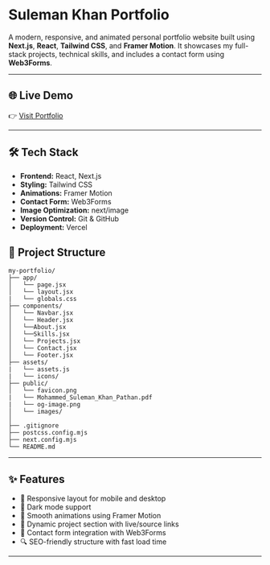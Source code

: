 # Suleman Khan Portfolio

A modern, responsive, and animated personal portfolio website built using **Next.js**, **React**, **Tailwind CSS**, and **Framer Motion**. It showcases my full-stack projects, technical skills, and includes a contact form using **Web3Forms**.



---

## 🌐 Live Demo

👉 [Visit Portfolio](https://suleman-khan-portfolio.vercel.app/)

---

## 🛠️ Tech Stack

- **Frontend:** React, Next.js
- **Styling:** Tailwind CSS
- **Animations:** Framer Motion
- **Contact Form:** Web3Forms
- **Image Optimization:** next/image
- **Version Control:** Git & GitHub
- **Deployment:** Vercel



## 📁 Project Structure

```
my-portfolio/
├── app/
│   └── page.jsx
│   └── layout.jsx
|   └── globals.css
├── components/
│   └── Navbar.jsx
│   └── Header.jsx
│   └──About.jsx
│   └──Skills.jsx
│   └── Projects.jsx
│   └── Contact.jsx
│   └── Footer.jsx
├── assets/
|   └── assets.js
|   └── icons/
├── public/
│   └── favicon.png
|   └── Mohammed_Suleman_Khan_Pathan.pdf
|   └── og-image.png
│   └── images/
│  
├── .gitignore
├── postcss.config.mjs
├── next.config.mjs
└── README.md
```

---

## ✨ Features

- 🔄 Responsive layout for mobile and desktop
- 🌙 Dark mode support
- 🎥 Smooth animations using Framer Motion
- 💼 Dynamic project section with live/source links
- 📨 Contact form integration with Web3Forms
- 🔍 SEO-friendly structure with fast load time

---

